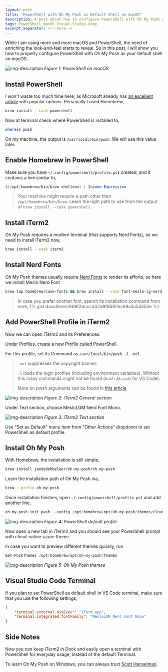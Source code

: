 ```yaml
---
layout: post
title: "PowerShell with Oh My Posh as Default Shell on macOS"
description: A post about how to configure PowerShell with Oh My Posh as your preferred shell on macOS
tags: PowerShell macOS Visual-Studio-Code
excerpt_separator: <!--more-->
---
```


While I am using more and more macOS and PowerShell, the need of enriching the look-and-feel starts to reveal. So in this post, I will show you how to properly configure PowerShell with Oh My Posh as your default shell on macOS.

![img-description](/images/pwsh-mac.png)
_Figure 1: PowerShell on macOS_

<!--more-->
## Install PowerShell
I won't waste too much time here, as Microsoft already has [an excellent article](https://docs.microsoft.com/powershell/scripting/install/installing-powershell-on-macos) with popular options. Personally I used Homebrew,

``` sh
brew install --cask powershell
```

Now at terminal check where PowerShell is installed to,

``` sh
whereis pwsh
```

On my machine, the output is `/usr/local/bin/pwsh`. We will use this value later.

## Enable Homebrew in PowerShell
Make sure you have `~/.config/powershell/profile.ps1` created, and it contains a line similar to,

``` powershell
$(/opt/homebrew/bin/brew shellenv) | Invoke-Expression
```

> Your machine might require a path other than `/opt/homebrew/bin/brew`. Learn the right path to use from the output of `brew install --cask powershell`.

## Install iTerm2
Oh My Posh requires a modern terminal (that supports Nerd Fonts), so we need to install iTerm2 now,

``` sh
brew install --cask iterm2
```

## Install Nerd Fonts
Oh My Posh themes usually require [Nerd Fonts](https://github.com/ryanoasis/nerd-fonts) to render its efforts, so here we install Meslo Nerd Font

``` sh
brew tap homebrew/cask-fonts && brew install --cask font-meslo-lg-nerd-font
```

> In case you prefer another font, search its installation command from here,
> {% gist davidteren/898f2dcccd42d9f8680ec69a3a5d350e %}

## Add PowerShell Profile in iTerm2
Now we can open iTerm2 and its Preferences.

Under Profiles, create a new Profile called PowerShell.

For this profile, set its Command as `/usr/local/bin/pwsh -l -nol`.

> `-nol` suppresses the copyright banner.
>
> `-l` loads the login profiles (including environment variables). Without this many commands might not be found (such as `code` for VS Code).
>
> More on pwsh arguments can be found in [this article](https://docs.microsoft.com/powershell/module/microsoft.powershell.core/about/about_pwsh).

![img-description](/images/iterm2-general.png)
_Figure 2: iTerm2 General section_

Under Text section, choose MesloLGM Nerd Font Mono.

![img-description](/images/iterm2-text.png)
_Figure 3: iTerm2 Text section_

Use "Set as Default" menu item from "Other Actions" dropdown to set PowerShell as default profile.

## Install Oh My Posh
With Homebrew, the installation is still simple,

``` sh
brew install jandedobbeleer/oh-my-posh/oh-my-posh
```

Learn the installation path of Oh My Posh via,

``` sh
brew --prefix oh-my-posh
```

Once installation finishes, open `~/.config/powershell/profile.ps1` and add another line,

``` powershell
oh-my-posh init pwsh --config /opt/homebrew/opt/oh-my-posh/themes/cloud-native-azure.omp.json | Invoke-Expression
```

![img-description](/images/pwsh-profile.png)
_Figure 4: PowerShell default profile_

Now open a new tab in iTerm2 and you should see your PowerShell prompt with cloud-native-azure theme.

In case you want to preview different themes quickly, run

``` powershell
Get-PoshThemes /opt/homebrew/opt/oh-my-posh/themes
```

![img-description](/images/ohmyposh-themes.png)
_Figure 5: Oh My Posh themes_

## Visual Studio Code Terminal
If you plan to set PowerShell as default shell in VS Code terminal, make sure that you use the following settings,

``` json
{
    "terminal.external.osxExec": "iTerm.app",
    "terminal.integrated.fontFamily": "MesloLGM Nerd Font Mono"
}
```

## Side Notes
Now you can keep iTerm2 in Dock and easily open a terminal with PowerShell for everyday usage, instead of the default Terminal.

To learn Oh My Posh on Windows, you can always trust [Scott Hanselman](https://www.hanselman.com/blog/my-ultimate-powershell-prompt-with-oh-my-posh-and-the-windows-terminal).
